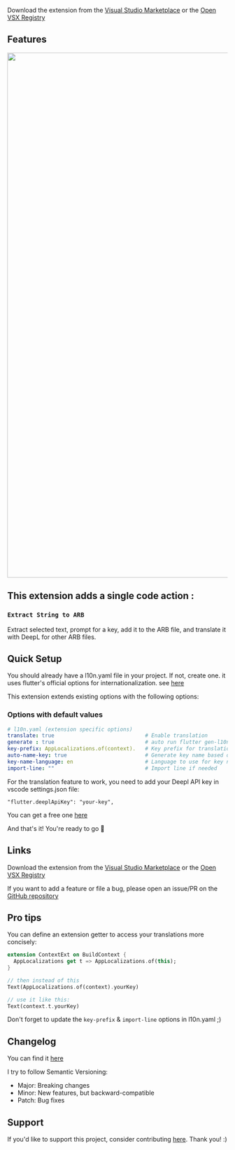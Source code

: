Download the extension from the [Visual Studio Marketplace](https://marketplace.visualstudio.com/items?itemName=zealousFoundry.flutter-extract-to-arb) or the [Open VSX Registry](https://open-vsx.org/extension/ZealousFoundry/flutter-extract-to-arb)

## Features

<img src="https://github.com/tempo-riz/vscode-dart-extract-arb/blob/89a7d4447b51616abc8526a9bea253b1b978506f/assets/demo.gif?raw=true" width="1200"/>

## This extension adds a single code action : 

### `Extract String to ARB`

Extract selected text, prompt for a key, add it to the ARB file, and translate it with DeepL for other ARB files.


## Quick Setup

You should already have a l10n.yaml file in your project. If not, create one.
it uses flutter's official options for internationalization. see [here](https://docs.flutter.dev/ui/accessibility-and-internationalization/internationalization#configuring-the-l10n-yaml-file)

This extension extends existing options with the following options:

### Options with default values
```yaml
# l10n.yaml (extension specific options)
translate: true                             # Enable translation 
generate : true                             # auto run flutter gen-l10n
key-prefix: AppLocalizations.of(context).   # Key prefix for translation
auto-name-key: true                         # Generate key name based on text
key-name-language: en                       # Language to use for key name
import-line: ""                             # Import line if needed
```

For the translation feature to work, you need to add your Deepl API key in vscode settings.json file:

`"flutter.deeplApiKey": "your-key",`   

You can get a free one [here](https://www.deepl.com/en/pro#developer)

And that's it! You're ready to go 🚀

## Links

Download the extension from the [Visual Studio Marketplace](https://marketplace.visualstudio.com/items?itemName=zealousFoundry.flutter-extract-to-arb) or the [Open VSX Registry](https://open-vsx.org/extension/ZealousFoundry/flutter-extract-to-arb)


If you want to add a feature or file a bug, please open an issue/PR on the [GitHub repository](https://github.com/tempo-riz/vscode-dart-extract-arb)

## Pro tips
You can define an extension getter to access your translations more concisely:
```dart
extension ContextExt on BuildContext {
  AppLocalizations get t => AppLocalizations.of(this);
}

// then instead of this
Text(AppLocalizations.of(context).yourKey)

// use it like this:
Text(context.t.yourKey)
```
Don't forget to update the `key-prefix` & `import-line` options in l10n.yaml ;)

## Changelog
You can find it [here](https://github.com/tempo-riz/vscode-dart-extract-arb/blob/main/CHANGELOG.md)

I try to follow Semantic Versioning:
- Major: Breaking changes
- Minor: New features, but backward-compatible
- Patch: Bug fixes

## Support

If you'd like to support this project, consider contributing [here](https://github.com/sponsors/tempo-riz). Thank you! :)